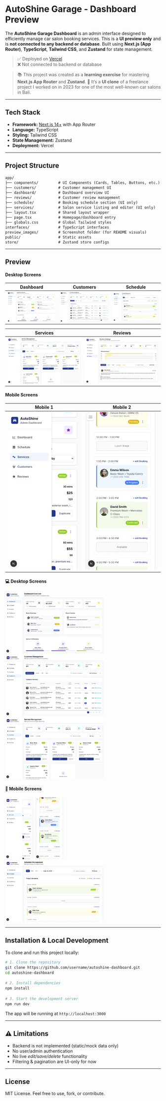 # AutoShine Garage - Dashboard Preview

The **AutoShine Garage Dashboard** is an admin interface designed to efficiently manage car salon booking services. This is a **UI preview only** and is **not connected to any backend or database**.
Built using **Next.js (App Router)**, **TypeScript**, **Tailwind CSS**, and **Zustand** for state management.

> ✅ Deployed on [Vercel](https://autoshine-dashboard.vercel.app) <br>
> ❌ Not connected to backend or database

> 📚 This project was created as a **learning exercise** for mastering **Next.js App Router** and **Zustand**.
> 🧩 It’s a **UI clone** of a freelance project I worked on in 2023 for one of the most well-known car salons in Bali.

---

## Tech Stack

* **Framework:** [Next.js 14+](https://nextjs.org/) with App Router
* **Language:** TypeScript
* **Styling:** Tailwind CSS
* **State Management:** Zustand
* **Deployment:** Vercel

---

## Project Structure

```
app/
├── components/         # UI Components (Cards, Tables, Buttons, etc.)
├── customers/          # Customer management UI
├── dashboard/          # Dashboard overview UI
├── reviews/            # Customer review management
├── schedule/           # Booking schedule section (UI only)
├── services/           # Salon service listing and editor (UI only)
├── layout.tsx          # Shared layout wrapper
├── page.tsx            # Homepage/dashboard entry
├── globals.css         # Global Tailwind styles
interfaces/             # TypeScript interfaces
preview_images/         # Screenshot folder (for README visuals)
public/                 # Static assets
store/                  # Zustand store configs
```

---

## Preview

#### Desktop Screens

| Dashboard                           | Customers                           | Schedule                           |
| ----------------------------------- | ----------------------------------- | ---------------------------------- |
| ![](./preview_images/dashboard.png) | ![](./preview_images/customers.png) | ![](./preview_images/schedule.png) |

| Services                            | Reviews                             |
| ----------------------------------- | ----------------------------------- |
| ![](./preview_images/services.png)  | ![](./preview_images/reviews.png)   |


#### Mobile Screens

| Mobile 1                           | Mobile 2                           |
| ---------------------------------- | ---------------------------------- |
| ![](./preview_images/mobile_1.png) | ![](./preview_images/mobile_2.png) |


<h4>💻 Desktop Screens</h4>
<p>
  <img src="./preview_images/dashboard.png" height="200" />
  <img src="./preview_images/customers.png" height="200" />
  <img src="./preview_images/services.png" height="200" />
</p>

<h4>📱 Mobile Screens</h4>
<p>
  <img src="./preview_images/mobile_1.png" height="200" />
  <img src="./preview_images/mobile_2.png" height="200" />
  <img src="./preview_images/schedule.png" height="200" />
</p>

---

## Installation & Local Development

To clone and run this project locally:

```bash
# 1. Clone the repository
git clone https://github.com/username/autoshine-dashboard.git
cd autoshine-dashboard

# 2. Install dependencies
npm install

# 3. Start the development server
npm run dev
```

The app will be running at `http://localhost:3000`

---

## ⚠️ Limitations

* Backend is not implemented (static/mock data only)
* No user/admin authentication
* No live *edit/save/delete* functionality
* Filtering & pagination are UI-only for now

---

## License

MIT License. Feel free to use, fork, or contribute.